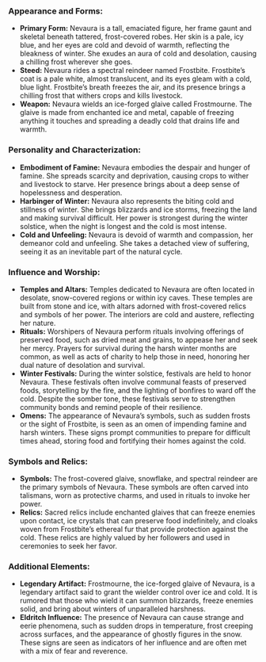 ### Appearance and Forms:
- **Primary Form:** Nevaura is a tall, emaciated figure, her frame gaunt and skeletal beneath tattered, frost-covered robes. Her skin is a pale, icy blue, and her eyes are cold and devoid of warmth, reflecting the bleakness of winter. She exudes an aura of cold and desolation, causing a chilling frost wherever she goes.
- **Steed:** Nevaura rides a spectral reindeer named Frostbite. Frostbite’s coat is a pale white, almost translucent, and its eyes gleam with a cold, blue light. Frostbite’s breath freezes the air, and its presence brings a chilling frost that withers crops and kills livestock.
- **Weapon:** Nevaura wields an ice-forged glaive called Frostmourne. The glaive is made from enchanted ice and metal, capable of freezing anything it touches and spreading a deadly cold that drains life and warmth.

### Personality and Characterization:
- **Embodiment of Famine:** Nevaura embodies the despair and hunger of famine. She spreads scarcity and deprivation, causing crops to wither and livestock to starve. Her presence brings about a deep sense of hopelessness and desperation.
- **Harbinger of Winter:** Nevaura also represents the biting cold and stillness of winter. She brings blizzards and ice storms, freezing the land and making survival difficult. Her power is strongest during the winter solstice, when the night is longest and the cold is most intense.
- **Cold and Unfeeling:** Nevaura is devoid of warmth and compassion, her demeanor cold and unfeeling. She takes a detached view of suffering, seeing it as an inevitable part of the natural cycle.

### Influence and Worship:
- **Temples and Altars:** Temples dedicated to Nevaura are often located in desolate, snow-covered regions or within icy caves. These temples are built from stone and ice, with altars adorned with frost-covered relics and symbols of her power. The interiors are cold and austere, reflecting her nature.
- **Rituals:** Worshipers of Nevaura perform rituals involving offerings of preserved food, such as dried meat and grains, to appease her and seek her mercy. Prayers for survival during the harsh winter months are common, as well as acts of charity to help those in need, honoring her dual nature of desolation and survival.
- **Winter Festivals:** During the winter solstice, festivals are held to honor Nevaura. These festivals often involve communal feasts of preserved foods, storytelling by the fire, and the lighting of bonfires to ward off the cold. Despite the somber tone, these festivals serve to strengthen community bonds and remind people of their resilience.
- **Omens:** The appearance of Nevaura’s symbols, such as sudden frosts or the sight of Frostbite, is seen as an omen of impending famine and harsh winters. These signs prompt communities to prepare for difficult times ahead, storing food and fortifying their homes against the cold.

### Symbols and Relics:
- **Symbols:** The frost-covered glaive, snowflake, and spectral reindeer are the primary symbols of Nevaura. These symbols are often carved into talismans, worn as protective charms, and used in rituals to invoke her power.
- **Relics:** Sacred relics include enchanted glaives that can freeze enemies upon contact, ice crystals that can preserve food indefinitely, and cloaks woven from Frostbite’s ethereal fur that provide protection against the cold. These relics are highly valued by her followers and used in ceremonies to seek her favor.

### Additional Elements:
- **Legendary Artifact:** Frostmourne, the ice-forged glaive of Nevaura, is a legendary artifact said to grant the wielder control over ice and cold. It is rumored that those who wield it can summon blizzards, freeze enemies solid, and bring about winters of unparalleled harshness.
- **Eldritch Influence:** The presence of Nevaura can cause strange and eerie phenomena, such as sudden drops in temperature, frost creeping across surfaces, and the appearance of ghostly figures in the snow. These signs are seen as indicators of her influence and are often met with a mix of fear and reverence.